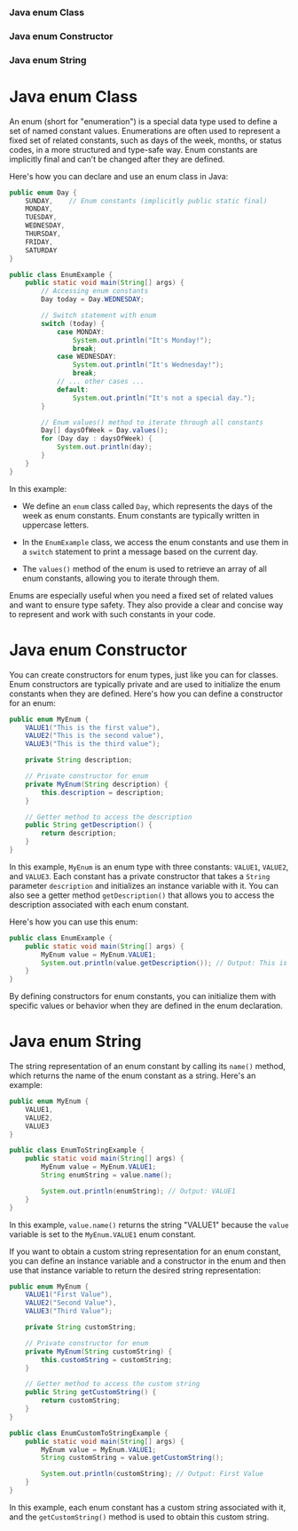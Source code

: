 ### Java enum Class
### Java enum Constructor
### Java enum String

# Java enum Class

An enum (short for "enumeration") is a special data type used to define a set of named constant values. Enumerations are often used to represent a fixed set of related constants, such as days of the week, months, or status codes, in a more structured and type-safe way. Enum constants are implicitly final and can't be changed after they are defined.

Here's how you can declare and use an enum class in Java:

```java
public enum Day {
    SUNDAY,    // Enum constants (implicitly public static final)
    MONDAY,
    TUESDAY,
    WEDNESDAY,
    THURSDAY,
    FRIDAY,
    SATURDAY
}

public class EnumExample {
    public static void main(String[] args) {
        // Accessing enum constants
        Day today = Day.WEDNESDAY;

        // Switch statement with enum
        switch (today) {
            case MONDAY:
                System.out.println("It's Monday!");
                break;
            case WEDNESDAY:
                System.out.println("It's Wednesday!");
                break;
            // ... other cases ...
            default:
                System.out.println("It's not a special day.");
        }

        // Enum values() method to iterate through all constants
        Day[] daysOfWeek = Day.values();
        for (Day day : daysOfWeek) {
            System.out.println(day);
        }
    }
}
```

In this example:

- We define an `enum` class called `Day`, which represents the days of the week as enum constants. Enum constants are typically written in uppercase letters.

- In the `EnumExample` class, we access the enum constants and use them in a `switch` statement to print a message based on the current day.

- The `values()` method of the enum is used to retrieve an array of all enum constants, allowing you to iterate through them.

Enums are especially useful when you need a fixed set of related values and want to ensure type safety. They also provide a clear and concise way to represent and work with such constants in your code.

# Java enum Constructor

You can create constructors for enum types, just like you can for classes. Enum constructors are typically private and are used to initialize the enum constants when they are defined. Here's how you can define a constructor for an enum:

```java
public enum MyEnum {
    VALUE1("This is the first value"),
    VALUE2("This is the second value"),
    VALUE3("This is the third value");

    private String description;

    // Private constructor for enum
    private MyEnum(String description) {
        this.description = description;
    }

    // Getter method to access the description
    public String getDescription() {
        return description;
    }
}
```

In this example, `MyEnum` is an enum type with three constants: `VALUE1`, `VALUE2`, and `VALUE3`. Each constant has a private constructor that takes a `String` parameter `description` and initializes an instance variable with it. You can also see a getter method `getDescription()` that allows you to access the description associated with each enum constant.

Here's how you can use this enum:

```java
public class EnumExample {
    public static void main(String[] args) {
        MyEnum value = MyEnum.VALUE1;
        System.out.println(value.getDescription()); // Output: This is the first value
    }
}
```

By defining constructors for enum constants, you can initialize them with specific values or behavior when they are defined in the enum declaration.


# Java enum String

The string representation of an enum constant by calling its `name()` method, which returns the name of the enum constant as a string. Here's an example:

```java
public enum MyEnum {
    VALUE1,
    VALUE2,
    VALUE3
}

public class EnumToStringExample {
    public static void main(String[] args) {
        MyEnum value = MyEnum.VALUE1;
        String enumString = value.name();

        System.out.println(enumString); // Output: VALUE1
    }
}
```

In this example, `value.name()` returns the string "VALUE1" because the `value` variable is set to the `MyEnum.VALUE1` enum constant.

If you want to obtain a custom string representation for an enum constant, you can define an instance variable and a constructor in the enum and then use that instance variable to return the desired string representation:

```java
public enum MyEnum {
    VALUE1("First Value"),
    VALUE2("Second Value"),
    VALUE3("Third Value");

    private String customString;

    // Private constructor for enum
    private MyEnum(String customString) {
        this.customString = customString;
    }

    // Getter method to access the custom string
    public String getCustomString() {
        return customString;
    }
}

public class EnumCustomToStringExample {
    public static void main(String[] args) {
        MyEnum value = MyEnum.VALUE1;
        String customString = value.getCustomString();

        System.out.println(customString); // Output: First Value
    }
}
```

In this example, each enum constant has a custom string associated with it, and the `getCustomString()` method is used to obtain this custom string.